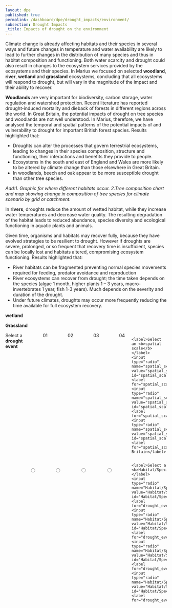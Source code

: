 ```yaml
---
layout: dpe
published: true
permalink: /dashboard/dpe/drought_impacts/environment/
subsection: Drought Impacts
_title: Impacts of drought on the environment
---
```

Climate change is already affecting habitats and their species in several ways and future changes in temperature and water availability are likely to lead to further changes in the distribution of many species and thus in habitat composition and functioning. Both water scarcity and drought could also result in changes to the ecosystem services provided by the ecosystems and their species. In Marius we focused on selected **woodland**, **river**, **wetland** and **grassland** ecosystems, concluding that all ecosystems will respond to drought, but will vary in the magnitude of the impact and their ability to recover.

**Woodlands** are very important for biodiversity, carbon storage, water regulation and watershed protection. Recent literature has reported drought-induced mortality and dieback of forests in different regions across the world. In Great Britain, the potential impacts of drought on tree species and woodlands are not well understood. In Marius, therefore, we have analysed the temporal and spatial patterns of the potential impacts of and vulnerability to drought for important British forest species. Results highlighted that:

- Droughts can alter the processes that govern terrestrial ecosystems, leading to changes in their species composition, structure and functioning, their interactions and benefits they provide to people. 
- Ecosystems in the south and east of England and Wales are more likely to be altered by climate change than those elsewhere in Great Britain.
- In woodlands, beech and oak appear to be more susceptible drought than other tree species.

_Add:1. Graphic for where different habitats occur. 2.Tree composition chart and map showing change in composition of tree species for climate scenario by grid or catchment._

In **rivers**, droughts reduce the amount of wetted habitat, while they increase water temperatures and decrease water quality. The resulting degradation of the habitat leads to reduced abundance, species diversity and ecological functioning in aquatic plants and animals.

Given time, organisms and habitats may recover fully, because they have evolved strategies to be resilient to drought. However if droughts are severe, prolonged, or so frequent that recovery time is insufficient, species can be locally lost and habitats altered, compromising ecosystem functioning. Results highlighted that:

- River habitats can be fragmented preventing normal species movements required for feeding, predator avoidance and reproduction
- River ecosystems can recover from drought; the time taken depends on the species (algae 1 month, higher plants 1 – 3 years, macro-invertebrates 1 year, fish 1-3 years). Much depends on the severity and duration of the drought.
- Under future climates, droughts may occur more frequently reducing the time available for full ecosystem recovery.

**wetland** 

**Grassland**

<div class="large-6 medium-3 columns">
	<label>Select a <b>drought event</b></label>
	<input type="radio" name="drought_event" value="drought_event_01" id="drought_event_01"><label for="drought_event_01">01</label>
	<input type="radio" name="drought_event" value="drought_event_02" id="drought_event_02"><label for="drought_event_02">02</label>
	<input type="radio" name="drought_event" value="drought_event_03" id="drought_event_03"><label for="drought_event_03">03</label>
	<input type="radio" name="drought_event" value="drought_event_04" id="drought_event_04"><label for="drought_event_04">04</label>

	<label>Select an <b>spatial scale</b></label>
	<input type="radio" name="spatial_scale" value="spatial_scale_thames" id="spatial_scale_thames"><label for="spatial_scale_thames">Thames</label>
	<input type="radio" name="spatial_scale" value="spatial_scale_england" id="spatial_scale_england"><label for="spatial_scale_england">England</label>
	<input type="radio" name="spatial_scale" value="spatial_scale_england" id="spatial_scale_england"><label for="spatial_scale_england">Great Britain</label>
    
    	<label>Select a <b>Habitat/Species</b></label>
	<input type="radio" name="Habitat/Species" value="Habitat/Species_A" id="Habitat/Species_A"><label for="drought_event_01">A</label>
	<input type="radio" name="Habitat/Species" value="Habitat/Species_B" id="Habitat/Species_B"><label for="drought_event_02">B</label>
	<input type="radio" name="Habitat/Species" value="Habitat/Species_C" id="Habitat/Species_C"><label for="drought_event_03">C</label>
	<input type="radio" name="Habitat/Species" value="Habitat/Species_D" id="Habitat/Species_D"><label for="drought_event_04">D</label>
